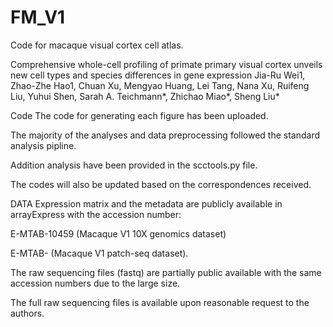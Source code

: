 # FM_V1

Code for macaque visual cortex cell atlas.

Comprehensive whole-cell profiling of primate primary visual cortex unveils new cell types and species differences in gene expression
Jia-Ru Wei1, Zhao-Zhe Hao1, Chuan Xu, Mengyao Huang, Lei Tang, Nana Xu, Ruifeng Liu, Yuhui Shen, Sarah A. Teichmann*, Zhichao Miao*, Sheng Liu*

Code
The code for generating each figure has been uploaded.

The majority of the analyses and data preprocessing followed the standard analysis pipline.

Addition analysis have been provided in the scctools.py file.

The codes will also be updated based on the correspondences received.

DATA
Expression matrix and the metadata are publicly available in arrayExpress with the accession number:

E-MTAB-10459 (Macaque V1 10X genomics dataset)

E-MTAB- (Macaque V1 patch-seq dataset).

The raw sequencing files (fastq) are partially public available with the same accession numbers due to the large size.

The full raw sequencing files is available upon reasonable request to the authors.
